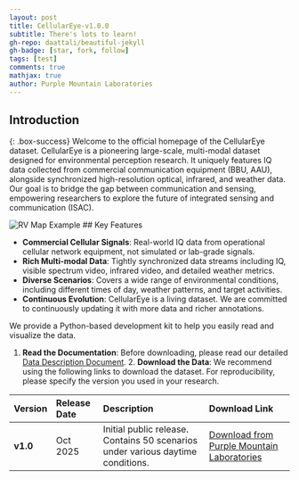 ```yaml
---
layout: post
title: CellularEye-v1.0.0
subtitle: There's lots to learn!
gh-repo: daattali/beautiful-jekyll
gh-badge: [star, fork, follow]
tags: [test]
comments: true
mathjax: true
author: Purple Mountain Laboratories
---
```


## Introduction
{: .box-success}
Welcome to the official homepage of the CellularEye dataset. CellularEye is a pioneering large-scale, multi-modal dataset designed for environmental perception research. It uniquely features IQ data collected from commercial communication equipment (BBU, AAU), alongside synchronized high-resolution optical, infrared, and weather data. Our goal is to bridge the gap between communication and sensing, empowering researchers to explore the future of integrated sensing and communication (ISAC).

![RV Map Example](assets/img/rv-map.gif)  ## Key Features

* **Commercial Cellular Signals**: Real-world IQ data from operational cellular network equipment, not simulated or lab-grade signals.
* **Rich Multi-modal Data**: Tightly synchronized data streams including IQ, visible spectrum video, infrared video, and detailed weather metrics.
* **Diverse Scenarios**: Covers a wide range of environmental conditions, including different times of day, weather patterns, and target activities.
* **Continuous Evolution**: CellularEye is a living dataset. We are committed to continuously updating it with more data and richer annotations.

We provide a Python-based development kit to help you easily read and visualize the data.

1.  **Read the Documentation**: Before downloading, please read our detailed [Data Description Document](assets/doc/多模态数据采集格式说明_20250828.pdf). 2.  **Download the Data**: We recommend using the following links to download the dataset. For reproducibility, please specify the version you used in your research.

| Version | Release Date | Description | Download Link |
| :--- | :--- | :--- | :--- |
| **v1.0** | Oct 2025 | Initial public release. Contains 50 scenarios under various daytime conditions. | [Download from  Purple Mountain Laboratories](www.baidu.com) |



